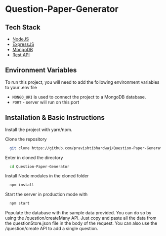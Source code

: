 # Question-Paper-Generator

## Tech Stack
- [NodeJS](https://nodejs.org/en)
- [ExpressJS](https://expressjs.com/)
- [MongoDB](https://www.mongodb.com/)
- [Rest API](https://developers.google.com/fit/rest/v1/get-started)



## Environment Variables

To run this project, you will need to add the following environment variables to your .env file

- `MONGO_URI` is used to connect the project to a MongoDB database.
- `PORT` - server will run on this port

## Installation & Basic Instructions

Install the project with yarn/npm.

Clone the repository

```bash
  git clone https://github.com/pravishtibhardwaj/Question-Paper-Generator.git/
```

Enter in cloned the directory

```bash
  cd Question-Paper-Generator
```

Install Node modules in the cloned folder

```bash
  npm install
```

Start the server in production mode with

```bash
  npm start
```


Populate the database with the sample data provided. You can do so by using the /question/createMany API. Just copy and paste all the data from the questionStore.json file in the body of the request. You can also use the /question/create API to add a single question. 
